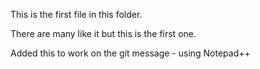 This is the first file in this folder.

There are many like it but this is the first one.

Added this to work on the git message - using Notepad++
